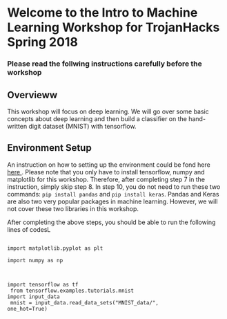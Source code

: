 <h1>Welcome to the Intro to Machine Learning Workshop for TrojanHacks Spring 2018</h1>

<h3>Please read the follwing instructions carefully before the workshop</h3>
<h2>Overvieww</h2>

This workshop will focus on deep learning. We will go over some basic concepts about deep learning and then build a classifier on the hand-written digit dataset (MNIST) with tensorflow.

<h2>Environment Setup</h2>

<p>An instruction on how to setting up the environment could be fond here <a href = "http://caisplusplus.usc.edu/blog/curriculum/environment_setup"> here </a>. Please note that you only have to install tensorflow, numpy and matplotlib for this workshop. Therefore, after completing step 7 in the instruction, simply skip step 8. In step 10, you do not need to run these two commands: <code class="language-bash">pip install pandas</code> and <code class="language-bash">pip install keras</code>. Pandas and Keras are also two very popular packages in machine learning. However, we will not cover these two libraries in this workshop.</p>

<p>After completing the above steps, you should be able to run the following lines of codesL</p>
<code class="language-python">
import matplotlib.pyplot as plt<br/>
import numpy as np<br/>

import tensorflow as tf<br/>
from tensorflow.examples.tutorials.mnist import input_data<br/>
mnist = input_data.read_data_sets("MNIST_data/", one_hot=True)<br/>	
</code>